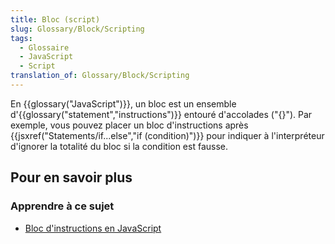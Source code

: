 ```yaml
---
title: Bloc (script)
slug: Glossary/Block/Scripting
tags:
  - Glossaire
  - JavaScript
  - Script
translation_of: Glossary/Block/Scripting
---
```

En {{glossary("JavaScript")}}, un bloc est un ensemble d'{{glossary("statement","instructions")}} entouré d'accolades ("{}"). Par exemple, vous pouvez placer un bloc d'instructions après {{jsxref("Statements/if...else","if (condition)")}} pour indiquer à l'interpréteur d'ignorer la totalité du bloc si la condition est fausse.

## Pour en savoir plus

### Apprendre à ce sujet

- [Bloc d'instructions en JavaScript](/fr/docs/Web/JavaScript/Reference/Instructions/bloc)
